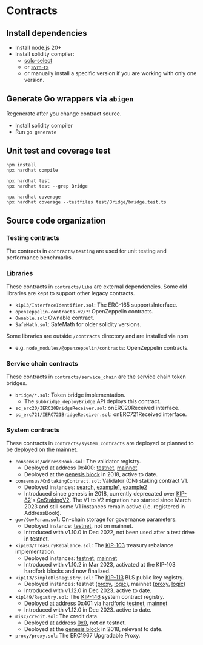 # Contracts

## Install dependencies

- Install node.js 20+
- Install solidity compiler:
  - [solc-select](https://github.com/crytic/solc-select)
  - or [svm-rs](https://github.com/alloy-rs/svm-rs)
  - or manually install a specific version if you are working with only one version.

## Generate Go wrappers via `abigen`

Regenerate after you change contract source.

- Install solidity compiler
- Run `go generate`

## Unit test and coverage test

```
npm install
npx hardhat compile

npx hardhat test
npx hardhat test --grep Bridge

npx hardhat coverage
npx hardhat coverage --testfiles test/Bridge/bridge.test.ts
```

## Source code organization

### Testing contracts

The contracts in `contracts/testing` are used for unit testing and performance benchmarks.

### Libraries

These contracts in `contracts/libs` are external dependencies. Some old libraries are kept to support other legacy contracts.

- `kip13/InterfaceIdentifier.sol`: The ERC-165 supportsInterface.
- `openzeppelin-contracts-v2/*`: OpenZeppelin contracts.
- `Ownable.sol`: Ownable contract.
- `SafeMath.sol`: SafeMath for older solidity versions.

Some libraries are outside `/contracts` directory and are installed via npm

- e.g. `node_modules/@openzeppelin/contracts`: OpenZeppelin contracts.

### Service chain contracts

These contracts in `contracts/service_chain` are the service chain token bridges.

- `bridge/*.sol`: Token bridge implementation.
  - The `subbridge_deployBridge` API deploys this contract.
- `sc_erc20/IERC20BridgeReceiver.sol`: onERC20Received interface.
- `sc_erc721/IERC721BridgeReceiver.sol`: onERC721Received interface.

### System contracts

These contracts in `contracts/system_contracts` are deployed or planned to be deployed on the mainnet.

- `consensus/AddressBook.sol`: The validator registry.
  - Deployed at address 0x400: [testnet](https://baobab.klaytnscope.com/account/0x0000000000000000000000000000000000000400?tabId=contractCode), [mainnet](https://klaytnscope.com/account/0x0000000000000000000000000000000000000400?tabId=contractCode)
  - Deployed at the [genesis block](/blockchain/genesis_alloc.go) in 2018, active to date.
- `consensus/CnStakingContract.sol`: Validator (CN) staking contract V1.
  - Deployed instances: [search](https://klaytnscope.com/search/tokens-nft-account?key=CN%20V1), [example1](https://klaytnscope.com/account/0x49ee0e773da2635ba01a4f808c7f1a833a97c3d9?tabId=contractCode), [example2](https://klaytnscope.com/account/0xcaab49742bacb49b1cbe27b035cdee5efde1bb5a?tabId=txList)
  - Introduced since genesis in 2018, currently deprecated over [KIP-82](https://github.com/klaytn/kips/blob/main/KIPs/kip-82.md)'s [CnStakingV2](https://github.com/klaytn/governance-contracts-audit). The V1 to V2 migration has started since March 2023 and still some V1 instances remain active (i.e. registered in AddressBook).
- `gov/GovParam.sol`: On-chain storage for governance parameters.
  - Deployed instance: [testnet](https://baobab.klaytnscope.com/account/0x84214cec245d752a9f2faf355b59ddf7f58a6edb?tabId=contractCode), not on mainnet.
  - Introduced with v1.10.0 in Dec 2022, not been used after a test drive in testnet.
- `kip103/TreasuryRebalance.sol`: The [KIP-103](https://github.com/klaytn/kips/blob/main/KIPs/kip-103.md) treasury rebalance implementation.
  - Deployed instances: [testnet](https://baobab.klaytnscope.com/account/0xD5ad6D61Dd87EdabE2332607C328f5cc96aeCB95?tabId=contractCode), [mainnet](https://klaytnscope.com/account/0xD5ad6D61Dd87EdabE2332607C328f5cc96aeCB95?tabId=contractCode)
  - Introduced with v1.10.2 in Mar 2023, activated at the KIP-103 hardfork blocks and now finalized.
- `kip113/SimpleBlsRegistry.sol`: The [KIP-113](https://github.com/klaytn/kips/blob/main/KIPs/kip-113.md) BLS public key registry.
  - Deployed instances: testnet ([proxy](https://baobab.klaytnscope.com/account/0x4BEed0651C46aE5a7CB3b7737345d2ee733789e6?tabId=contractCode), [logic](https://baobab.klaytnscope.com/account/0x6751096fe72d835307d7e635aed51296948b93c5?tabId=contractCode)), mainnet ([proxy](https://klaytnscope.com/account/0x3e80e75975bdb8e04B800485DD28BebeC6d97679?tabId=contractCode), [logic](https://klaytnscope.com/account/0xb5ed8d6edd437a0d6ae828580c0aef5678d87f1a?tabId=contractCode))
  - Introduced with v1.12.0 in Dec 2023. active to date.
- `kip149/Registry.sol`: The [KIP-146](https://github.com/klaytn/kips/blob/main/KIPs/kip-146.md) system contract registry.
  - Deployed at address 0x401 via [hardfork](../consensus/istanbul/backend/engine.go#L547): [testnet](https://baobab.klaytnfinder.io/account/0x0000000000000000000000000000000000000401), [mainnet](https://www.klaytnfinder.io/account/0x0000000000000000000000000000000000000401)
  - Introduced with v1.12.0 in Dec 2023. active to date.
- `misc/credit.sol`: The credit data.
  - Deployed at address [0x0](https://klaytnscope.com/account/0x0000000000000000000000000000000000000000?tabId=contractCode), not on testnet.
  - Deployed at the [genesis block](/blockchain/genesis_alloc.go) in 2018, relevant to date.
- `proxy/proxy.sol`: The ERC1967 Upgradable Proxy.

